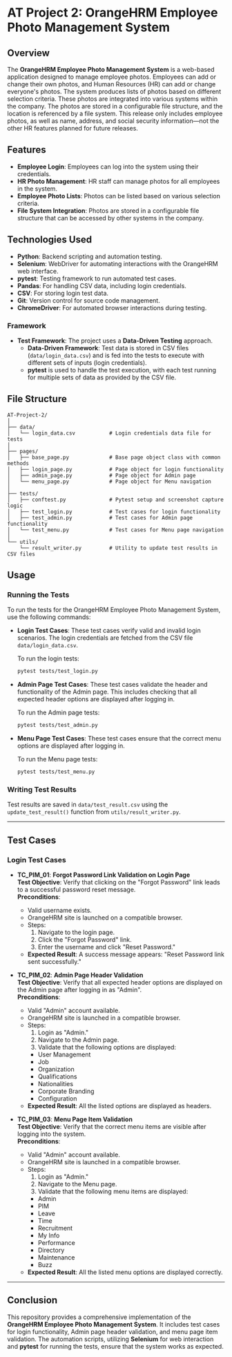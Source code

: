 
# AT Project 2: OrangeHRM Employee Photo Management System

## Overview

The **OrangeHRM Employee Photo Management System** is a web-based application designed to manage employee photos. Employees can add or change their own photos, and Human Resources (HR) can add or change everyone's photos. The system produces lists of photos based on different selection criteria. These photos are integrated into various systems within the company. The photos are stored in a configurable file structure, and the location is referenced by a file system. This release only includes employee photos, as well as name, address, and social security information—not the other HR features planned for future releases.

## Features

- **Employee Login**: Employees can log into the system using their credentials.
- **HR Photo Management**: HR staff can manage photos for all employees in the system.
- **Employee Photo Lists**: Photos can be listed based on various selection criteria.
- **File System Integration**: Photos are stored in a configurable file structure that can be accessed by other systems in the company.

## Technologies Used

- **Python**: Backend scripting and automation testing.
- **Selenium**: WebDriver for automating interactions with the OrangeHRM web interface.
- **pytest**: Testing framework to run automated test cases.
- **Pandas**: For handling CSV data, including login credentials.
- **CSV**: For storing login test data.
- **Git**: Version control for source code management.
- **ChromeDriver**: For automated browser interactions during testing.

### Framework

- **Test Framework**: The project uses a **Data-Driven Testing** approach.
  - **Data-Driven Framework**: Test data is stored in CSV files (`data/login_data.csv`) and is fed into the tests to execute with different sets of inputs (login credentials).
  - **pytest** is used to handle the test execution, with each test running for multiple sets of data as provided by the CSV file.

## File Structure

```
AT-Project-2/
│
├── data/
│   └── login_data.csv           # Login credentials data file for tests
│
├── pages/
│   ├── base_page.py             # Base page object class with common methods
│   ├── login_page.py            # Page object for login functionality
│   ├── admin_page.py            # Page object for Admin page
│   └── menu_page.py             # Page object for Menu navigation
│
├── tests/
│   ├── conftest.py              # Pytest setup and screenshot capture logic
│   ├── test_login.py            # Test cases for login functionality
│   ├── test_admin.py            # Test cases for Admin page functionality
│   └── test_menu.py             # Test cases for Menu page navigation
│
└── utils/
    └── result_writer.py         # Utility to update test results in CSV files
```

## Usage

### Running the Tests

To run the tests for the OrangeHRM Employee Photo Management System, use the following commands:

- **Login Test Cases**: These test cases verify valid and invalid login scenarios. The login credentials are fetched from the CSV file `data/login_data.csv`.

  To run the login tests:
  ```bash
  pytest tests/test_login.py
  ```

- **Admin Page Test Cases**: These test cases validate the header and functionality of the Admin page. This includes checking that all expected header options are displayed after logging in.

  To run the Admin page tests:
  ```bash
  pytest tests/test_admin.py
  ```

- **Menu Page Test Cases**: These test cases ensure that the correct menu options are displayed after logging in.

  To run the Menu page tests:
  ```bash
  pytest tests/test_menu.py
  ```

### Writing Test Results

Test results are saved in `data/test_result.csv` using the `update_test_result()` function from `utils/result_writer.py`.

---

## Test Cases

### Login Test Cases

- **TC_PIM_01**: **Forgot Password Link Validation on Login Page**  
  **Test Objective**: Verify that clicking on the "Forgot Password" link leads to a successful password reset message.  
  **Preconditions**:
  - Valid username exists.
  - OrangeHRM site is launched on a compatible browser.
  - Steps:
    1. Navigate to the login page.
    2. Click the "Forgot Password" link.
    3. Enter the username and click "Reset Password."
  - **Expected Result**: A success message appears: "Reset Password link sent successfully."

- **TC_PIM_02**: **Admin Page Header Validation**  
  **Test Objective**: Verify that all expected header options are displayed on the Admin page after logging in as "Admin".  
  **Preconditions**:
  - Valid "Admin" account available.
  - OrangeHRM site is launched in a compatible browser.
  - Steps:
    1. Login as "Admin."
    2. Navigate to the Admin page.
    3. Validate that the following options are displayed:
      - User Management
      - Job
      - Organization
      - Qualifications
      - Nationalities
      - Corporate Branding
      - Configuration
  - **Expected Result**: All the listed options are displayed as headers.

- **TC_PIM_03**: **Menu Page Item Validation**  
  **Test Objective**: Verify that the correct menu items are visible after logging into the system.  
  **Preconditions**:
  - Valid "Admin" account available.
  - OrangeHRM site is launched in a compatible browser.
  - Steps:
    1. Login as "Admin."
    2. Navigate to the Menu page.
    3. Validate that the following menu items are displayed:
      - Admin
      - PIM
      - Leave
      - Time
      - Recruitment
      - My Info
      - Performance
      - Directory
      - Maintenance
      - Buzz
  - **Expected Result**: All the listed menu options are displayed correctly.

---

## Conclusion

This repository provides a comprehensive implementation of the **OrangeHRM Employee Photo Management System**. It includes test cases for login functionality, Admin page header validation, and menu page item validation. The automation scripts, utilizing **Selenium** for web interaction and **pytest** for running the tests, ensure that the system works as expected.

